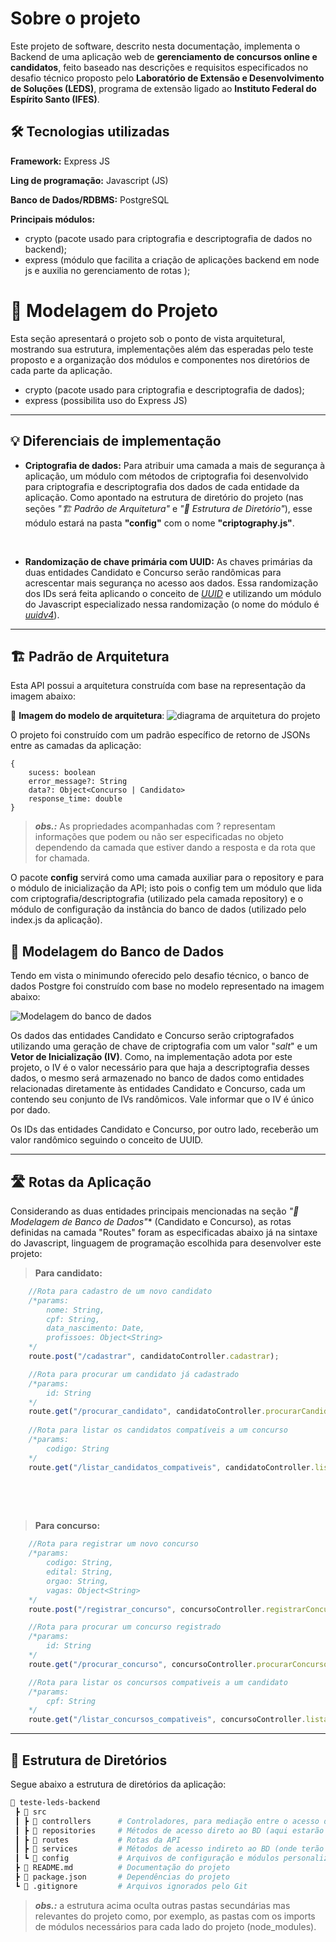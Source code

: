 # Sobre o projeto
Este projeto de software, descrito nesta documentação, implementa o Backend de uma aplicação web de **gerenciamento de concursos online e candidatos**, feito baseado nas descrições e requisitos especificados no desafio técnico proposto pelo **Laboratório de Extensão e Desenvolvimento de Soluções (LEDS)**, programa de extensão ligado ao **Instituto Federal do Espírito Santo (IFES)**.



## 🛠️ Tecnologias utilizadas


**Framework:** Express JS


**Ling de programação:** Javascript (JS)

**Banco de Dados/RDBMS:** PostgreSQL

**Principais módulos:**

- crypto (pacote usado para criptografia e descriptografia de dados no backend); 
- express (módulo que facilita a criação de aplicações backend em node js e auxilia no gerenciamento de rotas );

# 📌 Modelagem do Projeto
Esta seção apresentará o projeto sob o ponto de vista arquitetural, mostrando sua estrutura, implementações além das esperadas pelo teste proposto e a organização dos módulos e componentes nos diretórios de cada parte da aplicação.

- crypto (pacote usado para criptografia e descriptografia de dados); 
- express (possibilita uso do Express JS)


---


## 💡 Diferenciais de implementação

- **Criptografia de dados:** Para atribuir uma camada a mais de segurança à aplicação, um módulo com métodos de criptografia foi desenvolvido para criptografia e descriptografia dos dados de cada entidade da aplicação. Como apontado na estrutura de diretório do projeto (nas seções *"🏗 Padrão de Arquitetura"* e *"📁 Estrutura de Diretório"*), esse módulo estará na pasta **"config"** com o nome **"criptography.js"**.
<br>

- **Randomização de chave primária com UUID:** As chaves primárias da duas entidades Candidato e Concurso serão randômicas para acrescentar mais segurança no acesso aos dados. Essa randomização dos IDs será feita aplicando o conceito de <u>*UUID*</u> e utilizando um módulo do Javascript especializado nessa randomização (o nome do módulo é <u>*uuidv4*</u>).

---

## 🏗 Padrão de Arquitetura
Esta API possui a arquitetura construída com base na representação da imagem abaixo:

📌 **Imagem do modelo de arquitetura**:
![diagrama de arquitetura do projeto](https://i.imgur.com/2HCnmax.png)

O projeto foi construído com um padrão específico de retorno de JSONs entre as camadas da aplicação:

```
{
    sucess: boolean
    error_message?: String
    data?: Object<Concurso | Candidato>
    response_time: double
}

```
> ***obs.:*** As propriedades acompanhadas com ? representam informações que podem ou não ser especificadas no objeto dependendo da camada que estiver dando a resposta e da rota que for chamada.

O pacote **config** servirá como uma camada auxiliar para o repository e para o módulo de inicialização da API; isto pois o config tem um módulo que lida com criptografia/descriptografia (utilizado pela camada repository) e o módulo de configuração da instância do banco de dados (utilizado pelo index.js da aplicação). 


## 🐘 Modelagem do Banco de Dados

Tendo em vista o minimundo oferecido pelo desafio técnico, o banco de dados Postgre foi construído com base no modelo representado na imagem abaixo:

![Modelagem do banco de dados](https://i.ibb.co/fdYwNVZw/bd-new.png)

Os dados das entidades Candidato e Concurso serão criptografados utilizando uma geração de chave de criptografia com um valor "*salt*" e um **Vetor de Inicialização (IV)**. Como, na implementação adota por este projeto, o IV é o valor necessário para que haja a descriptografia desses dados, o mesmo será armazenado no banco de dados como entidades relacionadas diretamente às entidades Candidato e Concurso, cada um contendo seu conjunto de IVs randômicos. Vale informar que o IV é único por dado.

Os IDs das entidades Candidato e Concurso, por outro lado, receberão um valor randômico seguindo o conceito de UUID.


---
## 🛣️ Rotas da Aplicação

Considerando as duas entidades principais mencionadas na seção *"🐘 Modelagem de Banco de Dados"** (Candidato e Concurso), as rotas definidas na camada "Routes" foram as especificadas abaixo já na sintaxe do Javascript, linguagem de programação escolhida para desenvolver este projeto:
<br>
> **Para candidato:**
```javascript
    //Rota para cadastro de um novo candidato
    /*params:
        nome: String,
        cpf: String,
        data_nascimento: Date,
        profissoes: Object<String>
    */
    route.post("/cadastrar", candidatoController.cadastrar);

    //Rota para procurar um candidato já cadastrado
    /*params:
        id: String
    */
    route.get("/procurar_candidato", candidatoController.procurarCandidato);
    
    //Rota para listar os candidatos compatíveis a um concurso
    /*params:
        codigo: String
    */
    route.get("/listar_candidatos_compativeis", candidatoController.listarCandidatosCompativeis);
    
```

<br><br>

> **Para concurso:**
```javascript
    //Rota para registrar um novo concurso
    /*params:
        codigo: String,
        edital: String,
        orgao: String,
        vagas: Object<String>
    */
    route.post("/registrar_concurso", concursoController.registrarConcurso);

    //Rota para procurar um concurso registrado
    /*params:
        id: String
    */
    route.get("/procurar_concurso", concursoController.procurarConcurso);

    //Rota para listar os concursos compativeis a um candidato
    /*params:
        cpf: String
    */
    route.get("/listar_concursos_compativeis", concursoController.listarConcursosCompativeis);

```
---

## 📁 Estrutura de Diretórios 
Segue abaixo a estrutura de diretórios da aplicação:

```bash
📂 teste-leds-backend
 ┣ 📂 src
 ┃ ┣ 📂 controllers      # Controladores, para mediação entre o acesso da rota pelo front e as camadas de acesso ao banco de dados  
 ┃ ┣ 📂 repositories     # Métodos de acesso direto ao BD (aqui estarão as consultas SQL)
 ┃ ┣ 📂 routes           # Rotas da API   
 ┃ ┣ 📂 services         # Métodos de acesso indireto ao BD (onde terão as regras de negócio e controle de retorno de status)
 ┃ ┗ 📂 config           # Arquivos de configuração e módulos personalizados (ex.: database e criptography)
 ┣ 📜 README.md          # Documentação do projeto
 ┣ 📜 package.json       # Dependências do projeto
 ┗ 📜 .gitignore         # Arquivos ignorados pelo Git
```

>***obs.:*** a estrutura acima oculta outras pastas secundárias mas relevantes do projeto como, por exemplo, as pastas com os imports de módulos necessários para cada lado do projeto (node_modules).

